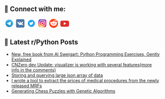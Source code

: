 ## 🔎 Connect with me:
[<img src="https://github.com/bullbesh/bullbesh/blob/main/images/Telegram.png" width="32" height="32" />](https://t.me/bullbesh)
[<img src="https://github.com/bullbesh/bullbesh/blob/main/images/VK.png" width="32" height="32" />](https://vk.com/bullbesh)
[<img src="https://github.com/bullbesh/bullbesh/blob/main/images/Twitter.png" width="32" height="32" />](https://twitter.com/bullbesh1)
[<img src="https://github.com/bullbesh/bullbesh/blob/main/images/Instagram.png" width="32" height="32" />](https://www.instagram.com/bullbesh)
[<img src="https://github.com/bullbesh/bullbesh/blob/main/images/Reddit.png" width="32" height="32" />](https://www.reddit.com/user/bullbesh)
[<img src="https://github.com/bullbesh/bullbesh/blob/main/images/YouTube.png" width="32" height="32" />](https://www.youtube.com/channel/UCtfjRs6uzgq5mfm8S06WTcg)

## 📕 Latest r/Python Posts
<!-- BLOG-POST-LIST:START -->
- [New, free book from Al Sweigart: Python Programming Exercises, Gently Explained](https://www.reddit.com/r/Python/comments/y38r6b/new_free_book_from_al_sweigart_python_programming/)
- [CNZero dev Update: visualizer is working with several features&lpar;more info in the comments&rpar;](https://www.reddit.com/r/Python/comments/y38ft9/cnzero_dev_update_visualizer_is_working_with/)
- [Storing and querying large json array of data](https://www.reddit.com/r/Python/comments/y36kbw/storing_and_querying_large_json_array_of_data/)
- [I wrote a tool to extract the prices of medical procedures from the newly released MRFs](https://www.reddit.com/r/Python/comments/y36c4z/i_wrote_a_tool_to_extract_the_prices_of_medical/)
- [Generating Chess Puzzles with Genetic Algorithms](https://www.reddit.com/r/Python/comments/y34t9x/generating_chess_puzzles_with_genetic_algorithms/)
<!-- BLOG-POST-LIST:END -->
